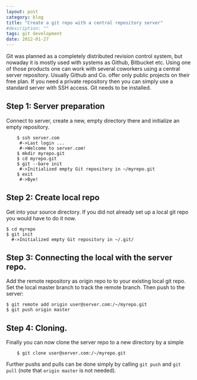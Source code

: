 ```yaml
---
layout: post
category: blog
title: "Create a git repo with a central repository server"
#description: ""
tags: git development
date: 2012-01-27
---
```


Git was planned as a completely distributed revision control system, but nowaday it
is mostly used with systems as Github, Bitbucket etc. Using one of those products
one can work with several coworkers using a central server repository. Usually 
Github and Co. offer only public projects on their free plan. If you need a private
repository then you can simply use a standard server with SSH access. Git needs to 
be installed.

## Step 1:  Server preparation

Connect to server, create a new, empty directory there and initialize an empty repository.

```shell
    $ ssh server.com
     #->Last login ...
     #->Welcome to server.com!
    $ mkdir myrepo.git
    $ cd myrepo.git
    $ git --bare init
     #->Initialized empty Git repository in ~/myrepo.git
    $ exit
     #->Bye!
```


## Step 2: Create local repo

Get into your source directory.
If you did not already set up a local git repo
you would have to do it now.

```shell
$ cd myrepo
$ git init
  #->Initialized empty Git repository in ~/.git/
```

Step 3: Connecting the local with the server repo.
--------------------------------------------------
Add the remote repository as origin repo to to your existing local git repo.
Set the local master branch to track the remote branch.
Then push to the server:

```shell
$ git remote add origin user@server.com:/~/myrepo.git
$ git push origin master
```

Step 4: Cloning.
----------------
Finally you can now clone the server repo to a new directory by a simple

```shell
    $ git clone user@server.com:/~/myrepo.git
```

Further pushs and pulls can be done simply by calling `git push`
and `git pull` (note that `origin master` is not needed).
